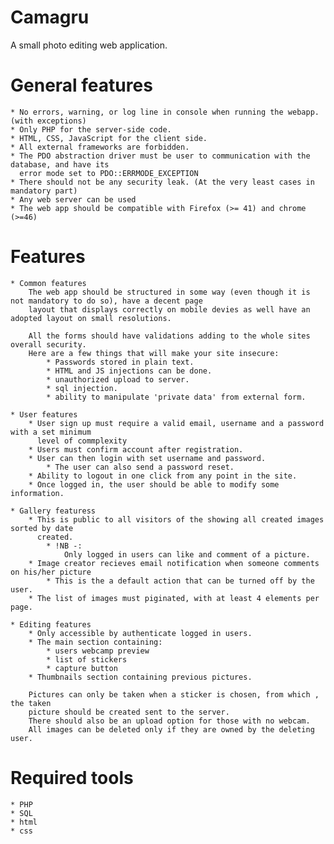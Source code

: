 # Camagru
A small photo editing web application.

# General features
    * No errors, warning, or log line in console when running the webapp. (with exceptions)
    * Only PHP for the server-side code.
    * HTML, CSS, JavaScript for the client side.
    * All external frameworks are forbidden.
    * The PDO abstraction driver must be user to communication with the database, and have its
      error mode set to PDO::ERRMODE_EXCEPTION
    * There should not be any security leak. (At the very least cases in mandatory part)
    * Any web server can be used
    * The web app should be compatible with Firefox (>= 41) and chrome (>=46)

# Features
    * Common features
        The web app should be structured in some way (even though it is not mandatory to do so), have a decent page
        layout that displays correctly on mobile devies as well have an adopted layout on small resolutions.

        All the forms should have validations adding to the whole sites overall security.
        Here are a few things that will make your site insecure:
            * Passwords stored in plain text.
            * HTML and JS injections can be done.
            * unauthorized upload to server.
            * sql injection.
            * ability to manipulate 'private data' from external form.

    * User features
        * User sign up must require a valid email, username and a password with a set minimum
          level of commplexity
        * Users must confirm account after registration.
        * User can then login with set username and password.
            * The user can also send a password reset.
        * Ability to logout in one click from any point in the site.
        * Once logged in, the user should be able to modify some information.

    * Gallery featuress
        * This is public to all visitors of the showing all created images sorted by date
          created.
            * !NB -:
                Only logged in users can like and comment of a picture.
        * Image creator recieves email notification when someone comments on his/her picture
            * This is the a default action that can be turned off by the user.
        * The list of images must piginated, with at least 4 elements per page.

    * Editing features
        * Only accessible by authenticate logged in users.
        * The main section containing:
            * users webcamp preview
            * list of stickers
            * capture button
        * Thumbnails section containing previous pictures.

        Pictures can only be taken when a sticker is chosen, from which , the taken
        picture should be created sent to the server.
        There should also be an upload option for those with no webcam.
        All images can be deleted only if they are owned by the deleting user.

# Required tools
    * PHP
    * SQL
    * html
    * css
    
